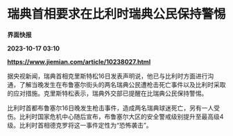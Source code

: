 # 瑞典首相要求在比利时瑞典公民保持警惕
**界面快报**

**2023-10-17 03:10**

**https://www.jiemian.com/article/10238027.html**

据央视新闻，瑞典首相克里斯特松16日发表声明说，他已与比利时方面进行沟通，了解当晚发生在布鲁塞尔街头的两名瑞典公民遭枪击死亡事件以及比利时采取的应对措施。克里斯特松表示，瑞典外交部已提醒在比瑞典公民保持警惕。

比利时首都布鲁塞尔16日晚发生枪击事件，造成两名瑞典球迷死亡，另有一人受伤。比利时国家危机中心随后宣布，布鲁塞尔大区的安全警戒级别提升至最高级4级。比利时首相德克罗将这一事件定性为“恐怖袭击”。